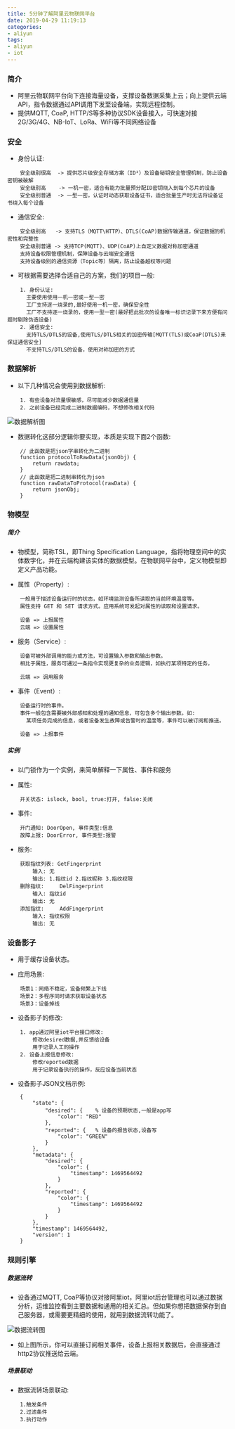 ```yaml
---
title: 5分钟了解阿里云物联网平台
date: 2019-04-29 11:19:13
categories:
- aliyun
tags:
- aliyun
- iot
---
```


### 简介

* 阿里云物联网平台向下连接海量设备，支撑设备数据采集上云；向上提供云端API，指令数据通过API调用下发至设备端，实现远程控制。
* 提供MQTT, CoaP, HTTP/S等多种协议SDK设备接入，可快速对接2G/3G/4G、NB-IoT、LoRa、WiFi等不同网络设备


<!--more-->

### 安全

* 身份认证:
```
    安全级别很高  -> 提供芯片级安全存储方案（ID²）及设备秘钥安全管理机制，防止设备密钥被破解
    安全级别高    -> 一机一密，适合有能力批量预分配ID密钥烧入到每个芯片的设备
    安全级别普通  -> 一型一密，认证时动态获取设备证书，适合批量生产时无法将设备证书烧入每个设备
```
* 通信安全:
```
    安全级别高   -> 支持TLS（MQTT\HTTP）、DTLS(CoAP)数据传输通道，保证数据的机密性和完整性
    安全级别普通 -> 支持TCP(MQTT)、UDP(CoAP)上自定义数据对称加密通道
    支持设备权限管理机制，保障设备与云端安全通信
    支持设备级别的通信资源（Topic等）隔离，防止设备越权等问题
```
* 可根据需要选择合适自己的方案，我们的项目一般:
```
    1. 身份认证:
      主要使用使用一机一密或一型一密
      工厂支持逐一烧录的,最好使用一机一密，确保安全性
      工厂不支持逐一烧录的，使用一型一密(最好把此批次的设备唯一标识记录下来方便有问题时剔除伪造设备)
    2. 通信安全:
      支持TLS/DTLS的设备,使用TLS/DTLS相关的加密传输[MQTT(TLS)或CoaP(DTLS)来保证通信安全]
      不支持TLS/DTLS的设备，使用对称加密的方式
```

### 数据解析

* 以下几种情况会使用到数据解析:
```
    1. 有些设备对流量很敏感，尽可能减少数据通信量
    2. 之前设备已经完成二进制数据编码，不想修改相关代码
```
    
![数据解析图](https://img.zhaoweiguo.com/blog/alis/iot_data_parse1.png)

* 数据转化这部分逻辑你要实现，本质是实现下面2个函数:
```
    // 此函数是把json字串转化为二进制
    function protocolToRawData(jsonObj) {
        return rawdata;
    }
    // 此函数是把二进制串转化为json
    function rawDataToProtocol(rawData) {
        return jsonObj;
    }
```
### 物模型

##### 简介

* 物模型，简称TSL，即Thing Specification Language，指将物理空间中的实体数字化，并在云端构建该实体的数据模型。在物联网平台中，定义物模型即定义产品功能。

* 属性（Property）:
```
    一般用于描述设备运行时的状态，如环境监测设备所读取的当前环境温度等。
    属性支持 GET 和 SET 请求方式。应用系统可发起对属性的读取和设置请求。

    设备 => 上报属性
    云端 => 设置属性
```
* 服务（Service）:
```
    设备可被外部调用的能力或方法，可设置输入参数和输出参数。
    相比于属性，服务可通过一条指令实现更复杂的业务逻辑，如执行某项特定的任务。

    云端 => 调用服务
```
* 事件（Event）:
```
    设备运行时的事件。
    事件一般包含需要被外部感知和处理的通知信息，可包含多个输出参数。如:
      某项任务完成的信息，或者设备发生故障或告警时的温度等，事件可以被订阅和推送。

    设备 => 上报事件
```

##### 实例

* 以门锁作为一个实例，来简单解释一下属性、事件和服务

* 属性:
```
    开关状态: islock, bool, true:打开, false:关闭
```
* 事件:
```
    开门通知: DoorOpen, 事件类型:信息
    故障上报: DoorError, 事件类型:报警
```
* 服务:
```
    获取指纹列表: GetFingerprint
        输入: 无
        输出: 1.指纹id 2.指纹昵称 3.指纹权限
    删除指纹:     DelFingerprint
        输入: 指纹id
        输出: 无
    添加指纹:     AddFingerprint
        输入: 指纹权限
        输出: 无
```
### 设备影子

* 用于缓存设备状态。

* 应用场景:
```
    场景1：网络不稳定，设备频繁上下线
    场景2：多程序同时请求获取设备状态
    场景3：设备掉线
```
* 设备影子的修改:
```
    1. app通过阿里iot平台接口修改:
        修改desired数据,并反馈给设备
        用于记录人工的操作
    2. 设备上报信息修改:
        修改reported数据
        用于记录设备执行的操作，反应设备当前状态
```

* 设备影子JSON文档示例:
```
    {
        "state": {
            "desired": {    % 设备的预期状态,一般是app写
                "color": "RED"
            },
            "reported": {   % 设备的报告状态,设备写
                "color": "GREEN"
            }
        },
        "metadata": {
            "desired": {
                "color": {
                    "timestamp": 1469564492
                }
            },
            "reported": {
                "color": {
                    "timestamp": 1469564492
                }
            }
        },
        "timestamp": 1469564492,
        "version": 1
    }
```

### 规则引擎

##### 数据流转

* 设备通过MQTT, CoaP等协议对接阿里iot，阿里iot后台管理也可以通过数据分析，运维监控看到主要数据和通用的相关汇总。但如果你想把数据保存到自己服务器，或需要更精细的使用，就用到数据流转功能了。

![数据流转图](https://img.zhaoweiguo.com/blog/alis/iot_data_flow2.png)

* 如上图所示，你可以直接订阅相关事件，设备上报相关数据后，会直接通过http2协议推送给云端。

##### 场景联动

* 数据流转场景联动:
```
    1.触发条件
    2.过滤条件
    3.执行动作
```







